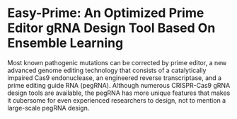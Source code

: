 # Easy-Prime: An Optimized Prime Editor gRNA Design Tool Based On Ensemble Learning

Most known pathogenic mutations can be corrected by prime editor, a new advanced genome editing technology that consists of a catalytically impaired Cas9 endonuclease, an engineered reverse transcriptase, and a prime editing guide RNA (pegRNA). Although numerous CRISPR-Cas9 gRNA design tools are available, the pegRNA has more unique features that makes it cubersome for even experienced researchers to design, not to mention a large-scale pegRNA design. 


